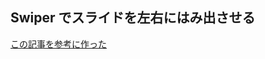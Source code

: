 ## Swiper でスライドを左右にはみ出させる

[この記事を参考に作った](https://web-dev.tech/front-end/javascript/swiper-scale-up-center-slide/)

